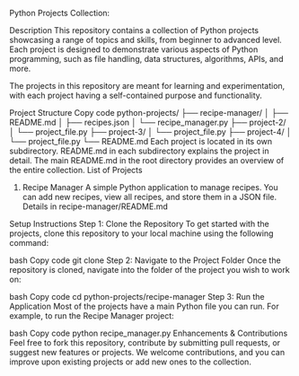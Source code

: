 Python Projects Collection:

Description
This repository contains a collection of Python projects showcasing a range of topics and skills, from beginner to advanced level. Each project is designed to demonstrate various aspects of Python programming, such as file handling, data structures, algorithms, APIs, and more.

The projects in this repository are meant for learning and experimentation, with each project having a self-contained purpose and functionality.

Project Structure
Copy code
python-projects/
├── recipe-manager/
│   ├── README.md
│   ├── recipes.json
│   └── recipe_manager.py
├── project-2/
│   └── project_file.py
├── project-3/
│   └── project_file.py
├── project-4/
│   └── project_file.py
└── README.md
Each project is located in its own subdirectory.
README.md in each subdirectory explains the project in detail.
The main README.md in the root directory provides an overview of the entire collection.
List of Projects
1. Recipe Manager
A simple Python application to manage recipes. You can add new recipes, view all recipes, and store them in a JSON file.
Details in recipe-manager/README.md


Setup Instructions
Step 1: Clone the Repository
To get started with the projects, clone this repository to your local machine using the following command:

bash
Copy code
git clone <repository-url>
Step 2: Navigate to the Project Folder
Once the repository is cloned, navigate into the folder of the project you wish to work on:

bash
Copy code
cd python-projects/recipe-manager
Step 3: Run the Application
Most of the projects have a main Python file you can run. For example, to run the Recipe Manager project:

bash
Copy code
python recipe_manager.py
Enhancements & Contributions
Feel free to fork this repository, contribute by submitting pull requests, or suggest new features or projects. We welcome contributions, and you can improve upon existing projects or add new ones to the collection.
